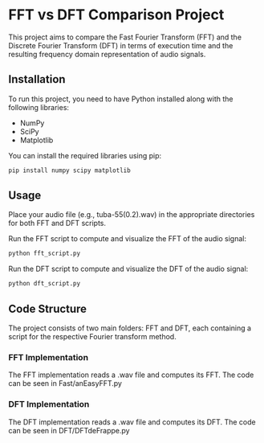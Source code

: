 # FFT vs DFT Comparison Project

This project aims to compare the Fast Fourier Transform (FFT) and the Discrete Fourier Transform (DFT) in terms of execution time and the resulting frequency domain representation of audio signals.

## Installation

To run this project, you need to have Python installed along with the following libraries:

- NumPy
- SciPy
- Matplotlib

You can install the required libraries using pip:

```bash
pip install numpy scipy matplotlib
```

## Usage

Place your audio file (e.g., tuba-55(0.2).wav) in the appropriate directories for both FFT and DFT scripts.

Run the FFT script to compute and visualize the FFT of the audio signal:
```bash
python fft_script.py
```
Run the DFT script to compute and visualize the DFT of the audio signal:
```bash
python dft_script.py
```

## Code Structure 
The project consists of two main folders: FFT and DFT, each containing a script for the respective Fourier transform method.

### FFT Implementation

The FFT implementation reads a .wav file and computes its FFT. The code can be seen in Fast/anEasyFFT.py

### DFT Implementation

The DFT implementation reads a .wav file and computes its DFT. The code can be seen in DFT/DFTdeFrappe.py
